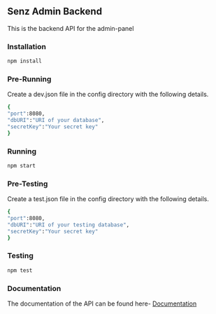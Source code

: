 ## Senz Admin Backend

This is the backend API for the admin-panel

### Installation

```bash
npm install
```
### Pre-Running
Create a dev.json file in the config directory with the following details.

```bash
{
"port":8080,
"dbURI":"URI of your database",
"secretKey":"Your secret key"
}
```

### Running

```bash
npm start
```
### Pre-Testing
Create a test.json file in the config directory with the following details.

```bash
{
"port":8080,
"dbURI":"URI of your testing database",
"secretKey":"Your secret key"
}
```

### Testing

```bash
npm test
```
### Documentation
The documentation of the API can be found here-
[Documentation](https://senzadmin.herokuapp.com/apidoc/)